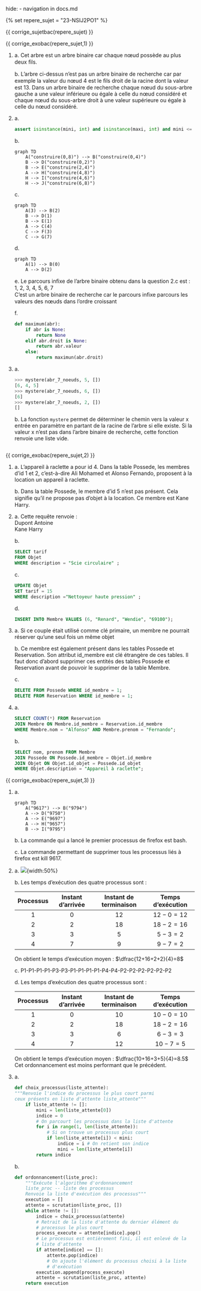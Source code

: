 hide: - navigation  in docs.md

{% set repere_sujet = "23-NSIJ2PO1" %}

{{ corrige_sujetbac(repere_sujet) }}


{{ corrige_exobac(repere_sujet,1) }}

1. 
    a. Cet arbre est un arbre binaire car chaque nœud possède au plus deux ﬁls.

    b. L’arbre ci-dessus n’est pas un arbre binaire de recherche car par exemple la valeur du nœud 4 est le ﬁls droit de la racine dont la valeur est 13. 
    Dans un arbre binaire de recherche chaque nœud du sous-arbre gauche a une valeur inférieure ou égale à celle du nœud considéré et chaque nœud du sous-arbre droit à une valeur supérieure ou égale à celle du nœud considéré.
    
2.  a. 
    ```python
    assert isinstance(mini, int) and isinstance(maxi, int) and mini <= maxi
    ```

    b. 
    ```mermaid
    graph TD
        A("construire(0,8)") --> B("construire(0,4)") 
        B --> D("construire(0,2)")
        B --> E("construire(2,4)")
        A --> H("construire(4,8)")
        H --> I("construire(4,6)")  
        H --> J("construire(6,8)")
    ```
    c. 
    ```mermaid
    graph TD
        A(3) --> B(2) 
        B --> D(1)
        B --> E(1)
        A --> C(4)
        C --> F(3)
        C --> G(7)
    ```

    d. 
    ```mermaid
    graph TD
        A(1) --> B(0) 
        A --> D(2)
    ```

    e. Le parcours inﬁxe de l’arbre binaire obtenu dans la question 2.c est :  
    1, 2, 3, 4, 5, 6, 7  
    C’est un arbre binaire de recherche car le parcours inﬁxe parcours les valeurs des nœuds dans l’ordre croissant  

    f.
    ```python linenums='1' hl_lines='5 7'
    def maximum(abr):
        if abr is None:
            return None
        elif abr.droit is None:
            return abr.valeur
        else:
            return maximun(abr.droit)
    ```    
2.  a. 
    ```python
    >>> mystere(abr_7_noeuds, 5, [])
    [6, 4, 5]
    >>> mystere(abr_7_noeuds, 6, [])
    [6]
    >>> mystere(abr_7_noeuds, 2, [])
    []
    ```

    b. La fonction `mystere` permet de déterminer le chemin vers la valeur x entrée en paramètre en partant de la racine de l’arbre si elle existe. Si la valeur x n’est pas dans l’arbre binaire de recherche, cette fonction renvoie une liste vide.

  
    ```

{{ corrige_exobac(repere_sujet,2) }}

1.  a. L’appareil à raclette a pour id 4. Dans la table Possede, les membres d’id 1 et 2, c’est-à-dire Ali Mohamed et Alonso Fernando, proposent à la location un  appareil à raclette.

    b. Dans la table Possede, le membre d’id 5 n’est pas présent. Cela signiﬁe qu’il ne propose pas d’objet à la location. Ce membre est Kane Harry.


2.  a. Cette requête renvoie :  
    Dupont Antoine  
    Kane Harry  
    

    b. 
    ```sql
    SELECT tarif 
    FROM Objet 
    WHERE description = "Scie circulaire" ;
    ```

    c. 
    ```sql      
    UPDATE Objet
    SET tarif = 15
    WHERE description ="Nettoyeur haute pression" ;
    ```

    d. 
    ```sql
    INSERT INTO Membre VALUES (6, "Renard", "Wendie", "69100");
    ```

3.  a. Si ce couple était utilisé comme clé primaire, un membre ne pourrait réserver qu’une seul fois un même objet

    b. Ce membre est également présent dans les tables Possede et Reservation. Son attribut id_membre est clé étrangère de ces tables. Il faut donc d’abord supprimer ces entités des tables Possede et Reservation avant de pouvoir le supprimer de la table Membre.

    c.
    ```sql
    DELETE FROM Possede WHERE id_membre = 1;
    DELETE FROM Reservation WHERE id_membre = 1;
    ```

4.  a. 
    ```sql
    SELECT COUNT(*) FROM Reservation
    JOIN Membre ON Membre.id_membre = Reservation.id_membre
    WHERE Membre.nom = "Alfonso" AND Membre.prenom = "Fernando";
    ```

    b. 
    ```sql
    SELECT nom, prenom FROM Membre
    JOIN Possede ON Possede.id_membre = Objet.id_membre
    JOIN Objet ON Objet.id_objet = Possede.id_objet
    WHERE Objet.description = "Appareil à raclette";
    ```


{{ corrige_exobac(repere_sujet,3) }}

1.  a. 
    ```mermaid
    graph TD
        A("9617") --> B("9794") 
        A --> D("9750")
        A --> E("9697")
        A --> H("9657")
        B --> I("9795")
    ```
    b. La commande qui a lancé le premier processus de firefox est bash.

    c. La commande permettant de supprimer tous les processus liés à firefox est kill 9617.


2.  a. 
    ![](data/23-NSIJ2PO1-ex3.png){width:50%}

    b. Les temps d’exécution des quatre processus sont :

    | Processus|Instant d’arrivée |Instant de terminaison | Temps d’exécution| 
    | :---:| :---:| :---:| :---:|
    | 1| 0| 12| $12-0=12$| 
    | 2| 2| 18| $18-2=16$| 
    | 3| 3| 5| $5-3=2$| 
    | 4| 7| 9| $9-7=2$| 

    On obtient le temps d’exécution moyen : $\dfrac{12+16+2+2}{4}=8$

    c. P1-P1-P1-P1-P3-P3-P1-P1-P1-P1-P4-P4-P2-P2-P2-P2-P2-P2

    d. Les temps d’exécution des quatre processus sont :

    | Processus|Instant d’arrivée |Instant de terminaison | Temps d’exécution| 
    | :---:| :---:| :---:| :---:|
    | 1| 0| 10| $10-0=10$| 
    | 2| 2| 18| $18-2=16$| 
    | 3| 3| 6| $6-3=3$| 
    | 4| 7| 12| $10-7=5$| 

    On obtient le temps d’exécution moyen : $\dfrac{10+16+3+5}{4}=8.5$  
    Cet ordonnancement est moins performant que le précédent.


3.  a. 
    ```python linenums='1' hl_lines='7 8 9 10 11'
    def choix_processus(liste_attente):
    """Renvoie l'indice du processus le plus court parmi 
    ceux présents en liste d'attente liste_attente"""
        if liste_attente != []:
            mini = len(liste_attente[0])
            indice = 0
            # On parcourt les processus dans la liste d'attente
            for i in range(1, len(liste_attente)):
                # Si on trouve un processus plus court
                if len(liste_attente[i]) < mini:
                    indice = i # On retient son indice
                    mini = len(liste_attente[i])
            return indice
    ```

    b.
    ```python linenums='1' hl_lines='7 8 9 10 11'
    def ordonnancement(liste_proc):
        """Exécute l'algorithme d'ordonnancement
        liste_proc -- liste des processus
        Renvoie la liste d'exécution des processus"""
        execution = []
        attente = scrutation(liste_proc, [])
        while attente != []:
            indice = choix_processus(attente)
            # Retrait de la liste d'attente du dernier élément du
            # processus le plus court
            process_execute = attente[indice].pop()
            # Le processus est entièrement fini, il est enlevé de la
            # liste d'attente
            if attente[indice] == []:
                attente.pop(indice)
                # On ajoute l'élément du processus choisi à la liste
                # d'exécution
            execution.append(process_execute)
            attente = scrutation(liste_proc, attente)
        return execution
    ```
